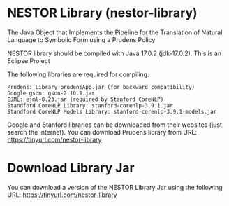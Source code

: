 # NESTOR Library (nestor-library)
The Java Object that Implements the Pipeline for the Translation of Natural Language to Symbolic Form using a Prudens Policy

NESTOR library should be compiled with Java 17.0.2 (jdk-17.0.2). This is an Eclipse Project

The following libraries are required for compiling:

	Prudens: Library prudensApp.jar (for backward compatibility)
	Google gson: gson-2.10.1.jar
	EJML: ejml-0.23.jar (required by Stanford CoreNLP)
	Standford CoreNLP Library: stanford-corenlp-3.9.1.jar
	Standford CoreNLP Models Library: stanford-corenlp-3.9.1-models.jar

Google and Stanford libraries can be downloaded from their websites (just search the internet). You can download Prudens library from URL: https://tinyurl.com/nestor-library

# Download Library Jar
You can download a version of the NESTOR Library Jar using the following URL: https://tinyurl.com/nestor-library


